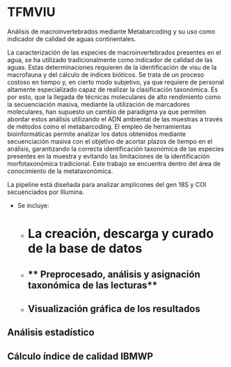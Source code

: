 # TFMVIU
Análisis de macroinvertebrados mediante Metabarcoding y su uso como indicador de calidad de aguas continentales.

La caracterización de las especies de macroinvertebrados presentes en el agua, se ha utilizado tradicionalmente como indicador de calidad de las aguas.
Estas determinaciones requieren de la identificación de visu  de la macrofauna y del cálculo de índices bióticos. Se trata de un proceso costoso en tiempo y, en cierto modo subjetivo,
ya que requiere de personal altamente especializado capaz de realizar la clasificación taxonómica. Es por esto, que la llegada de técnicas moleculares de alto rendimiento
como la secuenciación masiva, mediante la utilización de marcadores moleculares, han supuesto un cambio de paradigma ya que permiten abordar estos análisis utilizando el ADN ambiental
de las muestras a través de métodos como el metabarcoding. El empleo de herramientas bioinformáticas permite analizar los datos obtenidos mediante secuenciación masiva con el objetivo
de acortar plazos de tiempo en el análisis, garantizando la correcta identificación taxonómica de las especies presentes en la muestra y evitando las limitaciones de la identificación
morfotaxonómica tradicional. Este trabajo se encuentra dentro del área de conocimiento de la metataxonómica.

La pipeline está diseñada para analizar amplicones del gen 18S y COI secuenciados por Illumina.

- Se incluye:

  - # La creación, descarga y curado de la base de datos
  - ## ** Preprocesado, análisis y asignación taxonómica de las lecturas**
  - ## Visualización gráfica de los resultados
## Análisis estadístico
## Cálculo índice de calidad IBMWP
